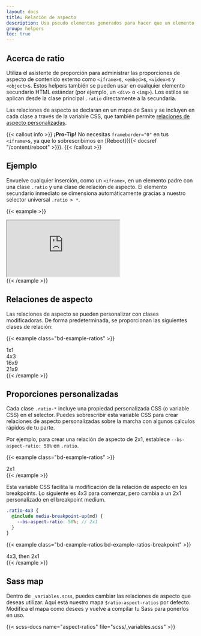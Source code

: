 ```yaml
---
layout: docs
title: Relación de aspecto
description: Usa pseudo elementos generados para hacer que un elemento mantenga la relación de aspecto de tu elección. Perfecto para manejar incrustaciones de video o presentación de diapositivas de manera responsive según el ancho del padre.
group: helpers
toc: true
---
```


## Acerca de ratio

Utiliza el asistente de proporción para administrar las proporciones de aspecto de contenido externo como `<iframe>`s, `<embed>`s, `<video>`s y `<object>`s. Estos helpers también se pueden usar en cualquier elemento secundario HTML estándar (por ejemplo, un `<div>` o `<img>`). Los estilos se aplican desde la clase principal `.ratio` directamente a la secundaria.

Las relaciones de aspecto se declaran en un mapa de Sass y se incluyen en cada clase a través de la variable CSS, que también permite [relaciones de aspecto personalizadas](#custom-ratios).

{{< callout info >}}
**¡Pro-Tip!** No necesitas `frameborder="0"` en tus `<iframe>`s, ya que lo sobrescribimos en [Reboot]({{< docsref "/content/reboot" >}}).
{{< /callout >}}

## Ejemplo

Envuelve cualquier inserción, como un `<iframe>`, en un elemento padre con una clase `.ratio` y una clase de relación de aspecto. El elemento secundario inmediato se dimensiona automáticamente gracias a nuestro selector universal `.ratio > *`.

{{< example >}}
<div class="ratio ratio-16x9">
  <iframe src="https://www.youtube.com/embed/zpOULjyy-n8?rel=0" title="YouTube video" allowfullscreen></iframe>
</div>
{{< /example >}}

## Relaciones de aspecto

Las relaciones de aspecto se pueden personalizar con clases modificadoras. De forma predeterminada, se proporcionan las siguientes clases de relación:

{{< example class="bd-example-ratios" >}}
<div class="ratio ratio-1x1">
  <div>1x1</div>
</div>
<div class="ratio ratio-4x3">
  <div>4x3</div>
</div>
<div class="ratio ratio-16x9">
  <div>16x9</div>
</div>
<div class="ratio ratio-21x9">
  <div>21x9</div>
</div>
{{< /example >}}

## Proporciones personalizadas

Cada clase `.ratio-*` incluye una propiedad personalizada CSS (o variable CSS) en el selector. Puedes sobrescribir esta variable CSS para crear relaciones de aspecto personalizadas sobre la marcha con algunos cálculos rápidos de tu parte.

Por ejemplo, para crear una relación de aspecto de 2x1, establece `--bs-aspect-ratio: 50%` en `.ratio`.

{{< example class="bd-example-ratios" >}}
<div class="ratio" style="--bs-aspect-ratio: 50%;">
  <div>2x1</div>
</div>
{{< /example >}}

Esta variable CSS facilita la modificación de la relación de aspecto en los breakpoints. Lo siguiente es 4x3 para comenzar, pero cambia a un 2x1 personalizado en el breakpoint medium.

```scss
.ratio-4x3 {
  @include media-breakpoint-up(md) {
    --bs-aspect-ratio: 50%; // 2x1
  }
}
```

{{< example class="bd-example-ratios bd-example-ratios-breakpoint" >}}
<div class="ratio ratio-4x3">
  <div>4x3, then 2x1</div>
</div>
{{< /example >}}


## Sass map

Dentro de `_variables.scss`, puedes cambiar las relaciones de aspecto que deseas utilizar. Aquí está nuestro mapa `$ratio-aspect-ratios` por defecto. Modifica el mapa como desees y vuelve a compilar tu Sass para ponerlos en uso.

{{< scss-docs name="aspect-ratios" file="scss/_variables.scss" >}}
